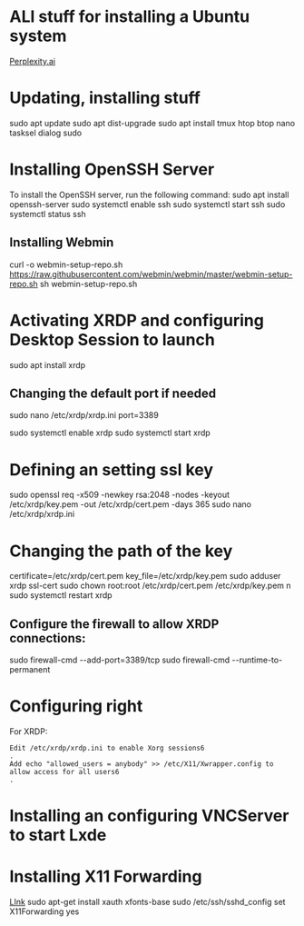 # ALl stuff for installing a Ubuntu system
[Perplexity.ai](https://www.perplexity.ai/search/can-u-give-a-a-tutorial-to-run-UgR4tk_6QaewXjE11metpA)

# Updating, installing stuff
sudo apt update
sudo apt dist-upgrade
sudo apt install tmux htop btop nano tasksel dialog
sudo

# Installing OpenSSH Server
To install the OpenSSH server, run the following command:
sudo apt install openssh-server
sudo systemctl enable ssh
sudo systemctl start ssh
sudo systemctl status ssh

## Installing Webmin
curl -o webmin-setup-repo.sh https://raw.githubusercontent.com/webmin/webmin/master/webmin-setup-repo.sh
sh webmin-setup-repo.sh

# Activating XRDP and configuring Desktop Session to launch
sudo apt install xrdp
## Changing the default port if needed
sudo nano /etc/xrdp/xrdp.ini
port=3389

sudo systemctl enable xrdp
sudo systemctl start xrdp
# Defining an setting ssl key
sudo openssl req -x509 -newkey rsa:2048 -nodes -keyout /etc/xrdp/key.pem -out /etc/xrdp/cert.pem -days 365
sudo nano /etc/xrdp/xrdp.ini 
# Changing the path of the key
certificate=/etc/xrdp/cert.pem
key_file=/etc/xrdp/key.pem
sudo adduser xrdp ssl-cert
sudo chown root:root /etc/xrdp/cert.pem /etc/xrdp/key.pem
n
sudo systemctl restart xrdp


## Configure the firewall to allow XRDP connections:
sudo firewall-cmd --add-port=3389/tcp
sudo firewall-cmd --runtime-to-permanent
# Configuring right
For XRDP:

    Edit /etc/xrdp/xrdp.ini to enable Xorg sessions6
    .
    Add echo "allowed_users = anybody" >> /etc/X11/Xwrapper.config to allow access for all users6
    .

# Installing an configuring VNCServer to start Lxde

# Installing X11 Forwarding
[LInk](https://itekblog.com/ssh-x11-forwarding-display-using-mobaxterm/)
sudo apt-get install xauth xfonts-base
sudo /etc/ssh/sshd_config
set X11Forwarding yes
